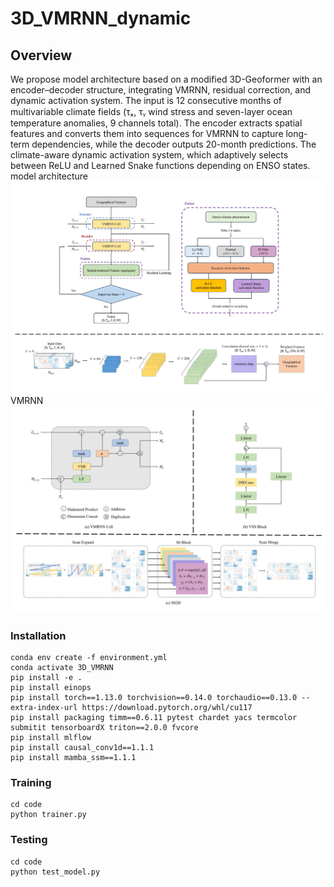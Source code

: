 # 3D_VMRNN_dynamic
## Overview  
We propose model architecture based on a modified 3D-Geoformer with an encoder–decoder structure, integrating VMRNN, residual correction, and dynamic activation system. The input is 12 consecutive months of multivariable climate fields (τₓ, τᵧ wind stress and seven-layer ocean temperature anomalies, 9 channels total). The encoder extracts spatial features and converts them into sequences for VMRNN to capture long-term dependencies, while the decoder outputs 20-month predictions. The climate-aware dynamic activation system, which adaptively selects between ReLU and Learned Snake functions depending on ENSO states.  
model architecture
![](https://github.com/Wuwenchie/picture/blob/main/model_architecture.jpg)  
VMRNN  
![](https://github.com/Wuwenchie/picture/blob/main/vmrnn_1.jpg)  
### Installation  
    conda env create -f environment.yml
    conda activate 3D_VMRNN
    pip install -e .
    pip install einops
    pip install torch==1.13.0 torchvision==0.14.0 torchaudio==0.13.0 --extra-index-url https://download.pytorch.org/whl/cu117
    pip install packaging timm==0.6.11 pytest chardet yacs termcolor submitit tensorboardX triton==2.0.0 fvcore
    pip install mlflow
    pip install causal_conv1d==1.1.1
    pip install mamba_ssm==1.1.1  
### Training
    cd code
    python trainer.py
### Testing
    cd code
    python test_model.py
